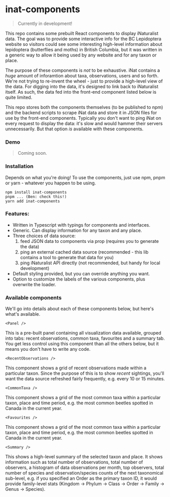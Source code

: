 # inat-components

> Currently in development!

This repo contains some prebuilt React components to display iNaturalist data. The goal was to provide some
interactive info for the BC Lepidoptera website so visitors could see some interesting high-level information about
lepidoptera (butterflies and moths) in British Columbia, but it was written in a generic way to allow it being used by
any website and for any taxon or place.

The purpose of these components is _not_ to be exhaustive. iNat contains a _huge_ amount of inforamtion about taxa,
observations, users and so forth. We're not trying to re-invent the wheel - just to provide a high-level view of the
data. For digging into the data, it's designed to link back to iNaturalist itself. As such, the data fed into the
front-end component listed below is quite limited.

This repo stores both the components themselves (to be published to npm) and the backend scripts to scrape iNat
data and store it in JSON files for use by the front-end components. Typically you don't want to ping iNat on every
request to display the data: it's slow and would hammer their servers unnecessarily. But that option _is_ available
with these components.

### Demo

> Coming soon.

### Installation

Depends on what you're doing! To use the components, just use npm, pnpm or yarn - whatever you happen to be using.

```
npm install inat-components
pnpm ... (Ben: check this!)
yarn add inat-components
```


### Features:

- Written in Typescript with typings for components and interfaces.
- Generic. Can display information for any taxon and any place.
- Three choices of data source:
    1. feed JSON data to components via prop (requires you to generate the data)
    2. ping an external cached data source (recommended - this lib contains a tool to generate that data for you)
    3. ping iNaturalist API directly (not recommended, but handy for local development)
- Default styling provided, but you can override anything you want.
- Option to customize the labels of the various components, plus overwrite the loader.


### Available components

We'll go into details about each of these components below, but here's what's available.

`<Panel />`

This is a pre-built panel containing all visualization data available, grouped into tabs: recent observations, common
taxa, favourites and a summary tab. You get less control using this component than all the others below, but it means
you don't have to write any code.

`<RecentObservations />`

This component shows a grid of recent observations made within a particular taxon. Since the purpose of this is to
show _recent_ sightings, you'll want the data source refreshed fairly frequently, e.g. every 10 or 15 minutes.

`<CommonTaxa />`

This component shows a grid of the most common taxa within a particular taxon, place and time period, e.g. the most
common beetles spotted in Canada in the current year.

`<Favourites />`

This component shows a grid of the most common taxa within a particular taxon, place and time period, e.g. the most
common beetles spotted in Canada in the current year.

`<Summary />`

This shows a high-level summary of the selected taxon and place. It shows information such as total number of
observations, total number of observers, a histogram of data observations per month, top observers, total number of
species and observation/species counts of the next taxonomical sub-level, e.g. if you specified an Order as the primary
taxon ID, it would provide family-level stats (Kingdom -> Phylum -> Class -> Order -> Family -> Genus -> Species).

